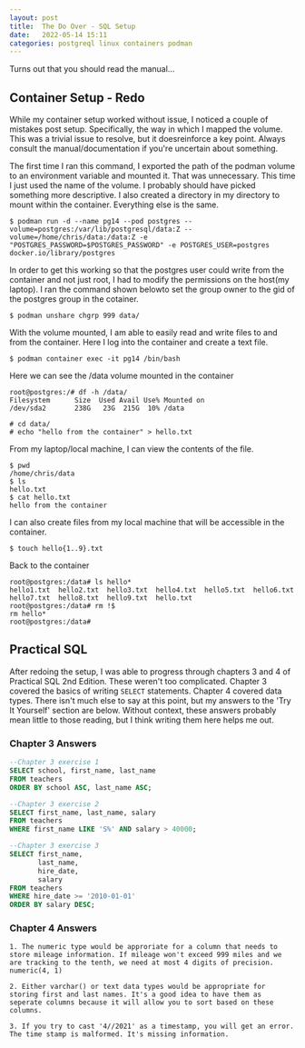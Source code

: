 ```yaml
---
layout: post
title:  The Do Over - SQL Setup 
date:   2022-05-14 15:11
categories: postgreql linux containers podman
---
```

Turns out that you should read the manual...

## Container Setup - Redo
While my container setup worked without issue, I noticed a couple of mistakes post setup. Specifically, the way in which I mapped the volume. This was a trivial issue to resolve, but it doesreinforce a key point. Always consult the manual/documentation if you're uncertain about something. 

The first time I ran this command, I exported the path of the podman volume to an environment variable and mounted it. That was unnecessary. This time I just used the name of the volume. I probably should have picked something more descriptive. I also created a directory in my directory to mount within the container. Everything else is the same.
```
$ podman run -d --name pg14 --pod postgres --volume=postgres:/var/lib/postgresql/data:Z --volume=/home/chris/data:/data:Z -e "POSTGRES_PASSWORD=$POSTGRES_PASSWORD" -e POSTGRES_USER=postgres docker.io/library/postgres
```
In order to get this working so that the postgres user could write from the container and not just root, I had to modify the permissions on the host(my laptop). I ran the command shown belowto set the group owner to the gid of the postgres group in the cotainer.
```
$ podman unshare chgrp 999 data/
```

With the volume mounted, I am able to easily read and write files to and from the container. 
Here I log into the container and create a text file.
```
$ podman container exec -it pg14 /bin/bash
```
Here we can see the /data volume mounted in the container
```
root@postgres:/# df -h /data/
Filesystem      Size  Used Avail Use% Mounted on
/dev/sda2       238G   23G  215G  10% /data
```
```
# cd data/
# echo "hello from the container" > hello.txt
```

From my laptop/local machine, I can view the contents of the file.
```
$ pwd
/home/chris/data
$ ls
hello.txt
$ cat hello.txt 
hello from the container
```
I can also create files from my local machine that will be accessible in the container.
```
$ touch hello{1..9}.txt
```

Back to the container
```
root@postgres:/data# ls hello*
hello1.txt  hello2.txt	hello3.txt  hello4.txt	hello5.txt  hello6.txt	hello7.txt  hello8.txt	hello9.txt  hello.txt
root@postgres:/data# rm !$
rm hello*
root@postgres:/data#
```

## Practical SQL
After redoing the setup, I was able to progress through chapters 3 and 4 of Practical SQL 2nd Edition. These weren't too complicated. Chapter 3 covered the basics of writing ```SELECT``` statements. Chapter 4 covered data types. There isn't much else to say at this point, but my answers to the 'Try It Yourself' section are below. Without context, these answers probably mean little to those reading, but I think writing them here helps me out.
 
### Chapter 3 Answers
```sql
--Chapter 3 exercise 1
SELECT school, first_name, last_name
FROM teachers
ORDER BY school ASC, last_name ASC;

--Chapter 3 exercise 2
SELECT first_name, last_name, salary
FROM teachers
WHERE first_name LIKE 'S%' AND salary > 40000;

--Chapter 3 exercise 3
SELECT first_name, 
       last_name, 
       hire_date, 
       salary
FROM teachers
WHERE hire_date >= '2010-01-01'
ORDER BY salary DESC;
```

### Chapter 4 Answers
```
1. The numeric type would be approriate for a column that needs to store mileage information. If mileage won't exceed 999 miles and we are tracking to the tenth, we need at most 4 digits of precision. numeric(4, 1)

2. Either varchar() or text data types would be appropriate for storing first and last names. It's a good idea to have them as seperate columns because it will allow you to sort based on these columns.

3. If you try to cast '4//2021' as a timestamp, you will get an error. The time stamp is malformed. It's missing information.
```
